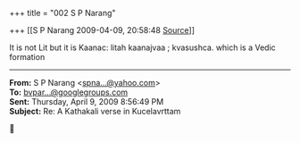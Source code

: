 +++
title = "002 S P Narang"

+++
[[S P Narang	2009-04-09, 20:58:48 [Source](https://groups.google.com/g/bvparishat/c/X0htq8_talk)]]



It is not Lit but it is Kaanac: litah kaanajvaa ; kvasushca. which is a Vedic formation  

  

------------------------------------------------------------------------

**From:** S P Narang \<[spna...@yahoo.com]()\>  
**To:** [bvpar...@googlegroups.com]()  
**Sent:** Thursday, April 9, 2009 8:56:49 PM  
**Subject:** Re: A Kathakali verse in Kucelavrttam  



